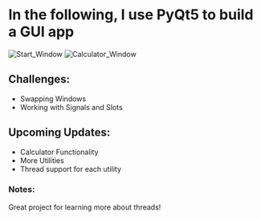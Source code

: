# In the following, I use PyQt5 to build a GUI app
![Start_Window](https://user-images.githubusercontent.com/24194591/65226009-23abfe00-da94-11e9-9ff9-582f41eb8769.png)
![Calculator_Window](https://user-images.githubusercontent.com/24194591/65226061-39212800-da94-11e9-8cd3-9ab7d939011b.png)


## Challenges:
- Swapping Windows
- Working with Signals and Slots

## Upcoming Updates:
* Calculator Functionality
* More Utilities
* Thread support for each utility

### Notes:
Great project for learning more about threads!
